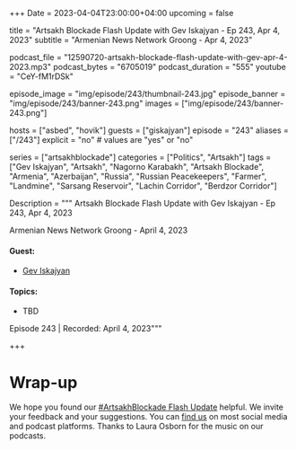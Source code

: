 +++
Date = 2023-04-04T23:00:00+04:00
upcoming = false

title = "Artsakh Blockade Flash Update with Gev Iskajyan - Ep 243, Apr 4, 2023"
subtitle = "Armenian News Network Groong - Apr 4, 2023"

podcast_file = "12590720-artsakh-blockade-flash-update-with-gev-apr-4-2023.mp3"
podcast_bytes = "6705019"
podcast_duration = "555"
youtube = "CeY-fM1rDSk"

episode_image = "img/episode/243/thumbnail-243.jpg"
episode_banner = "img/episode/243/banner-243.png"
images = ["img/episode/243/banner-243.png"]

hosts = ["asbed", "hovik"]
guests = ["giskajyan"]
episode = "243"
aliases = ["/243"]
explicit = "no" # values are "yes" or "no"


series = ["artsakhblockade"]
categories = ["Politics", "Artsakh"]
tags = ["Gev Iskajyan", "Artsakh", "Nagorno Karabakh", "Artsakh Blockade", "Armenia", "Azerbaijan", "Russia", "Russian Peacekeepers", "Farmer", "Landmine", "Sarsang Reservoir", "Lachin Corridor", "Berdzor Corridor"]

Description = """
Artsakh Blockade Flash Update with Gev Iskajyan - Ep 243, Apr 4, 2023

Armenian News Network Groong - April 4, 2023

#### Guest: 
* [Gev Iskajyan](/guest/giskajyan)

#### Topics:
* TBD

Episode 243 | Recorded: April 4, 2023"""

+++

# Wrap-up

We hope you found our [#ArtsakhBlockade Flash Update](https://podcasts.groong.org/) helpful. We invite your feedback and your suggestions. You can [find us](https://linktr.ee/groong) on most social media and podcast platforms. Thanks to Laura Osborn for the music on our podcasts.
